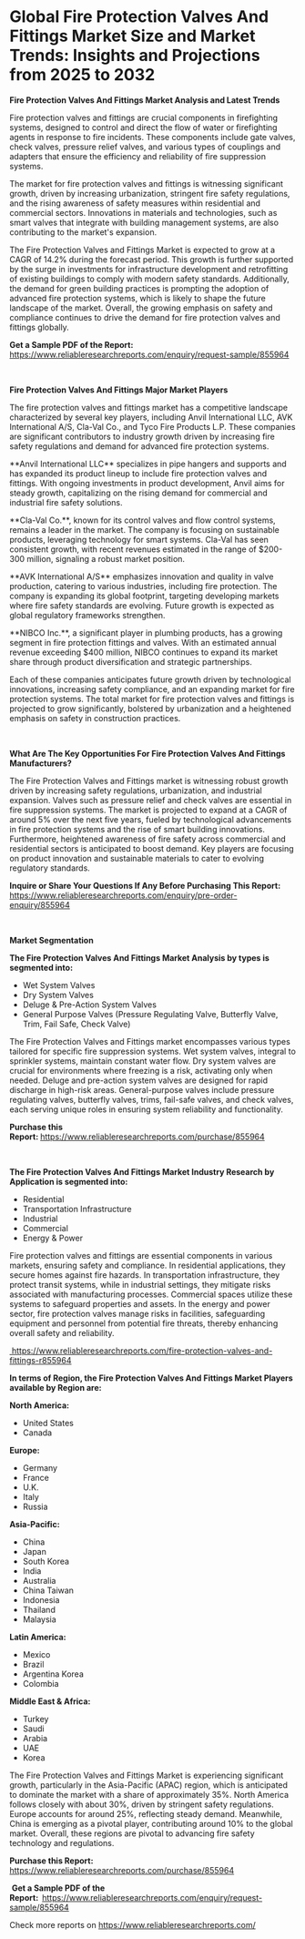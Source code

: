 <p><h1>Global Fire Protection Valves And Fittings Market Size and Market Trends: Insights and Projections from 2025 to 2032</h1></p><p><strong>Fire Protection Valves And Fittings Market Analysis and Latest Trends</strong></p>
<p><p>Fire protection valves and fittings are crucial components in firefighting systems, designed to control and direct the flow of water or firefighting agents in response to fire incidents. These components include gate valves, check valves, pressure relief valves, and various types of couplings and adapters that ensure the efficiency and reliability of fire suppression systems. </p><p>The market for fire protection valves and fittings is witnessing significant growth, driven by increasing urbanization, stringent fire safety regulations, and the rising awareness of safety measures within residential and commercial sectors. Innovations in materials and technologies, such as smart valves that integrate with building management systems, are also contributing to the market's expansion. </p><p>The Fire Protection Valves and Fittings Market is expected to grow at a CAGR of 14.2% during the forecast period. This growth is further supported by the surge in investments for infrastructure development and retrofitting of existing buildings to comply with modern safety standards. Additionally, the demand for green building practices is prompting the adoption of advanced fire protection systems, which is likely to shape the future landscape of the market. Overall, the growing emphasis on safety and compliance continues to drive the demand for fire protection valves and fittings globally.</p></p>
<p><strong>Get a Sample PDF of the Report:&nbsp;</strong> <a href="https://www.reliableresearchreports.com/enquiry/request-sample/855964?utm_campaign=3360&utm_medium=2&utm_source=Github&utm_content=ia&utm_term=10042025&utm_id=fire-protection-valves-and-fittings">https://www.reliableresearchreports.com/enquiry/request-sample/855964</a></p>
<p>&nbsp;</p>
<p><strong>Fire Protection Valves And Fittings Major Market Players</strong></p>
<p><p>The fire protection valves and fittings market has a competitive landscape characterized by several key players, including Anvil International LLC, AVK International A/S, Cla-Val Co., and Tyco Fire Products L.P. These companies are significant contributors to industry growth driven by increasing fire safety regulations and demand for advanced fire protection systems.</p><p>**Anvil International LLC** specializes in pipe hangers and supports and has expanded its product lineup to include fire protection valves and fittings. With ongoing investments in product development, Anvil aims for steady growth, capitalizing on the rising demand for commercial and industrial fire safety solutions.</p><p>**Cla-Val Co.**, known for its control valves and flow control systems, remains a leader in the market. The company is focusing on sustainable products, leveraging technology for smart systems. Cla-Val has seen consistent growth, with recent revenues estimated in the range of $200-300 million, signaling a robust market position.</p><p>**AVK International A/S** emphasizes innovation and quality in valve production, catering to various industries, including fire protection. The company is expanding its global footprint, targeting developing markets where fire safety standards are evolving. Future growth is expected as global regulatory frameworks strengthen.</p><p>**NIBCO Inc.**, a significant player in plumbing products, has a growing segment in fire protection fittings and valves. With an estimated annual revenue exceeding $400 million, NIBCO continues to expand its market share through product diversification and strategic partnerships.</p><p>Each of these companies anticipates future growth driven by technological innovations, increasing safety compliance, and an expanding market for fire protection systems. The total market for fire protection valves and fittings is projected to grow significantly, bolstered by urbanization and a heightened emphasis on safety in construction practices.</p></p>
<p>&nbsp;</p>
<p><strong>What Are The Key Opportunities For Fire Protection Valves And Fittings Manufacturers?</strong></p>
<p><p>The Fire Protection Valves and Fittings market is witnessing robust growth driven by increasing safety regulations, urbanization, and industrial expansion. Valves such as pressure relief and check valves are essential in fire suppression systems. The market is projected to expand at a CAGR of around 5% over the next five years, fueled by technological advancements in fire protection systems and the rise of smart building innovations. Furthermore, heightened awareness of fire safety across commercial and residential sectors is anticipated to boost demand. Key players are focusing on product innovation and sustainable materials to cater to evolving regulatory standards.</p></p>
<p><strong>Inquire or Share Your Questions If Any Before Purchasing This Report:</strong> <a href="https://www.reliableresearchreports.com/enquiry/pre-order-enquiry/855964?utm_campaign=3360&utm_medium=2&utm_source=Github&utm_content=ia&utm_term=10042025&utm_id=fire-protection-valves-and-fittings">https://www.reliableresearchreports.com/enquiry/pre-order-enquiry/855964</a></p>
<p>&nbsp;</p>
<p><strong>Market Segmentation</strong></p>
<p><strong>The Fire Protection Valves And Fittings Market Analysis by types is segmented into:</strong></p>
<p><ul><li>Wet System Valves</li><li>Dry System Valves</li><li>Deluge & Pre-Action System Valves</li><li>General Purpose Valves (Pressure Regulating Valve, Butterfly Valve, Trim, Fail Safe, Check Valve)</li></ul></p>
<p><p>The Fire Protection Valves and Fittings market encompasses various types tailored for specific fire suppression systems. Wet system valves, integral to sprinkler systems, maintain constant water flow. Dry system valves are crucial for environments where freezing is a risk, activating only when needed. Deluge and pre-action system valves are designed for rapid discharge in high-risk areas. General-purpose valves include pressure regulating valves, butterfly valves, trims, fail-safe valves, and check valves, each serving unique roles in ensuring system reliability and functionality.</p></p>
<p><strong>Purchase this Report:&nbsp;</strong><a href="https://www.reliableresearchreports.com/purchase/855964?utm_campaign=3360&utm_medium=2&utm_source=Github&utm_content=ia&utm_term=10042025&utm_id=fire-protection-valves-and-fittings">https://www.reliableresearchreports.com/purchase/855964</a></p>
<p>&nbsp;</p>
<p><strong>The Fire Protection Valves And Fittings Market Industry Research by Application is segmented into:</strong></p>
<p><ul><li>Residential</li><li>Transportation Infrastructure</li><li>Industrial</li><li>Commercial</li><li>Energy & Power</li></ul></p>
<p><p>Fire protection valves and fittings are essential components in various markets, ensuring safety and compliance. In residential applications, they secure homes against fire hazards. In transportation infrastructure, they protect transit systems, while in industrial settings, they mitigate risks associated with manufacturing processes. Commercial spaces utilize these systems to safeguard properties and assets. In the energy and power sector, fire protection valves manage risks in facilities, safeguarding equipment and personnel from potential fire threats, thereby enhancing overall safety and reliability.</p></p>
<p><a href="https://www.reliableresearchreports.com/fire-protection-valves-and-fittings-r855964?utm_campaign=3360&utm_medium=2&utm_source=Github&utm_content=ia&utm_term=10042025&utm_id=fire-protection-valves-and-fittings">&nbsp;https://www.reliableresearchreports.com/fire-protection-valves-and-fittings-r855964</a></p>
<p><strong>In terms of Region, the Fire Protection Valves And Fittings Market Players available by Region are:</strong></p>
<p>
    <p> <strong> North America: </strong>
        <ul>
            <li>United States</li>
            <li>Canada</li>
        </ul>
        </p> 
    <p> <strong> Europe: </strong>
        <ul>
            <li>Germany</li>
            <li>France</li>
            <li>U.K.</li>
            <li>Italy</li>
            <li>Russia</li>
        </ul>
        </p> 
    <p> <strong> Asia-Pacific: </strong>
        <ul>
            <li>China</li>
            <li>Japan</li>
            <li>South Korea</li>
            <li>India</li>
            <li>Australia</li>
            <li>China Taiwan</li>
            <li>Indonesia</li>
            <li>Thailand</li>
            <li>Malaysia</li>
        </ul>
        </p> 
    <p> <strong> Latin America: </strong>
        <ul>
            <li>Mexico</li>
            <li>Brazil</li>
            <li>Argentina Korea</li>
            <li>Colombia</li>
        </ul>
        </p> 
    <p> <strong> Middle East & Africa: </strong>
        <ul>
            <li>Turkey</li>
            <li>Saudi</li>
            <li>Arabia</li>
            <li>UAE</li>
            <li>Korea</li>
        </ul>
    </p>
    </p>
<p><p>The Fire Protection Valves and Fittings Market is experiencing significant growth, particularly in the Asia-Pacific (APAC) region, which is anticipated to dominate the market with a share of approximately 35%. North America follows closely with about 30%, driven by stringent safety regulations. Europe accounts for around 25%, reflecting steady demand. Meanwhile, China is emerging as a pivotal player, contributing around 10% to the global market. Overall, these regions are pivotal to advancing fire safety technology and regulations.</p></p>
<p><strong>Purchase this Report: </strong><a href="https://www.reliableresearchreports.com/purchase/855964?utm_campaign=3360&utm_medium=2&utm_source=Github&utm_content=ia&utm_term=10042025&utm_id=fire-protection-valves-and-fittings">https://www.reliableresearchreports.com/purchase/855964</a></p>
<p>&nbsp;<strong>Get a Sample PDF of the Report:&nbsp;&nbsp;</strong><a href="https://www.reliableresearchreports.com/enquiry/request-sample/855964?utm_campaign=3360&utm_medium=2&utm_source=Github&utm_content=ia&utm_term=10042025&utm_id=fire-protection-valves-and-fittings">https://www.reliableresearchreports.com/enquiry/request-sample/855964</a></p>
<p><strong></strong></p>
<p>Check more reports on <a href="https://www.reliableresearchreports.com/?utm_campaign=3360&utm_medium=2&utm_source=Github&utm_content=ia&utm_term=10042025&utm_id=fire-protection-valves-and-fittings">https://www.reliableresearchreports.com/</a></p>